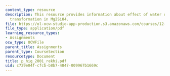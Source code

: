 ```yaml
---
content_type: resource
description: This resource provides information about effect of water on the spinel-postspinel
  transformation in Mg2SiO4.
file: https://ol-ocw-studio-app-production.s3.amazonaws.com/courses/12-581-phase-transitions-in-the-earths-interior-spring-2005/c729e04fcfcbb8b74847009967b1669c_p_hig_2001_rekhi.pdf
file_type: application/pdf
learning_resource_types:
- Assignments
ocw_type: OCWFile
parent_title: Assignments
parent_type: CourseSection
resourcetype: Document
title: p_hig_2001_rekhi.pdf
uid: c729e04f-cfcb-b8b7-4847-009967b1669c
---
```

